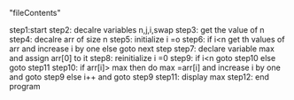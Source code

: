 "fileContents"


step1:start
step2: decalre variables n,j,i,swap
step3: get the value of n
step4: decalre arr of size n
step5: initialize i =o
step6: if i<n get th values of arr and increase i by one else goto next step
step7: declare variable max and assign arr[0] to it
step8: reinitialize i =0
step9: if i<n goto step10 else goto step11
step10: if arr[i]> max then do max =arr[i] and increase i by one and goto step9 else i++ and goto step9
step11: display max
step12: end program
